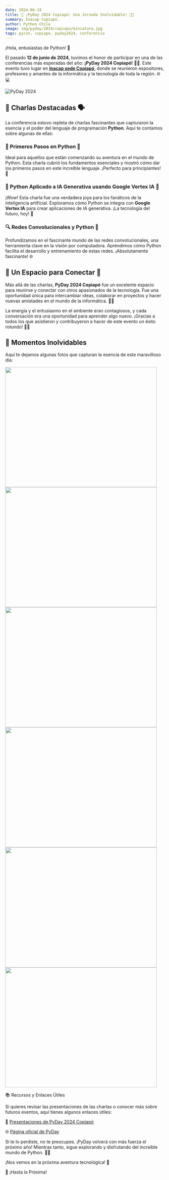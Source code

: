 ```yaml
---
date: 2024-06-19
title: 🌟 ¡PyDay 2024 Copiapó: Una Jornada Inolvidable! 🐍🎉
summary: Inacap Copiapó.
author: Python Chile
image: img/pyday/2024/copiapo/miniatura.jpg
tags: pycon, copiapo, pyday2024, conferencia
---
```

¡Hola, entusiastas de Python! 👋

El pasado **12 de junio de 2024**, tuvimos el honor de participar en una de las conferencias más esperadas del año: **¡PyDay 2024 Copiapó!** 🎉🎊. Este evento tuvo lugar en [**Inacap sede Copiapó**](https://portales.inacap.cl/sedes/copiapo/), donde se reunieron expositores, profesores y amantes de la informática y la tecnología de toda la región. 🌐💻

![PyDay 2024](../img/pyday/2024/copiapo/copiapo.svg) 

## 🌟 Charlas Destacadas 🗣️

La conferencia estuvo repleta de charlas fascinantes que capturaron la esencia y el poder del lenguaje de programación **Python**. Aquí te contamos sobre algunas de ellas:

### 🐍 Primeros Pasos en Python 🐾
Ideal para aquellos que están comenzando su aventura en el mundo de Python. Esta charla cubrió los fundamentos esenciales y mostró cómo dar los primeros pasos en este increíble lenguaje. ¡Perfecto para principiantes! 🚀

### 🤖 Python Aplicado a IA Generativa usando Google Vertex IA 🤯
¡Wow! Esta charla fue una verdadera joya para los fanáticos de la inteligencia artificial. Exploramos cómo Python se integra con **Google Vertex IA** para crear aplicaciones de IA generativa. ¡La tecnología del futuro, hoy! 🌟

### 🔍 Redes Convolucionales y Python 🧠
Profundizamos en el fascinante mundo de las redes convolucionales, una herramienta clave en la visión por computadora. Aprendimos cómo Python facilita el desarrollo y entrenamiento de estas redes. ¡Absolutamente fascinante! 🌐

## 🤝 Un Espacio para Conectar 🌟

Más allá de las charlas, **PyDay 2024 Copiapó** fue un excelente espacio para reunirse y conectar con otros apasionados de la tecnología. Fue una oportunidad única para intercambiar ideas, colaborar en proyectos y hacer nuevas amistades en el mundo de la informática. 💬👥

La energía y el entusiasmo en el ambiente eran contagiosos, y cada conversación era una oportunidad para aprender algo nuevo. ¡Gracias a todos los que asistieron y contribuyeron a hacer de este evento un éxito rotundo! 🎉👏

## 📸 Momentos Inolvidables

Aquí te dejamos algunas fotos que capturan la esencia de este maravilloso día:

<img src="../img/pyday/2024/copiapo/img1.webp" width="480" height="380" />
<img src="../img/pyday/2024/copiapo/img2.webp" width="480" height="380" />
<img src="../img/pyday/2024/copiapo/img3.webp" width="480" height="380" />
<img src="../img/pyday/2024/copiapo/img4.webp" width="480" height="380" />
<img src="../img/pyday/2024/copiapo/img5.webp" width="480" height="380" />
<img src="../img/pyday/2024/copiapo/img6.webp" width="480" height="380" />

📚 Recursos y Enlaces Útiles

Si quieres revisar las presentaciones de las charlas o conocer más sobre futuros eventos, aquí tienes algunos enlaces útiles:

📂 [Presentaciones de PyDay 2024 Copiapó](https://github.com/KrlitosForever/Pyday2024-Inacap)

🌐 [Página oficial de PyDay](https://pyday.cl)

Si te lo perdiste, no te preocupes. ¡PyDay volverá con más fuerza el próximo año! Mientras tanto, sigue explorando y disfrutando del increíble mundo de Python. 🐍💡

¡Nos vemos en la próxima aventura tecnológica! 🚀

🙌 ¡Hasta la Próxima!
